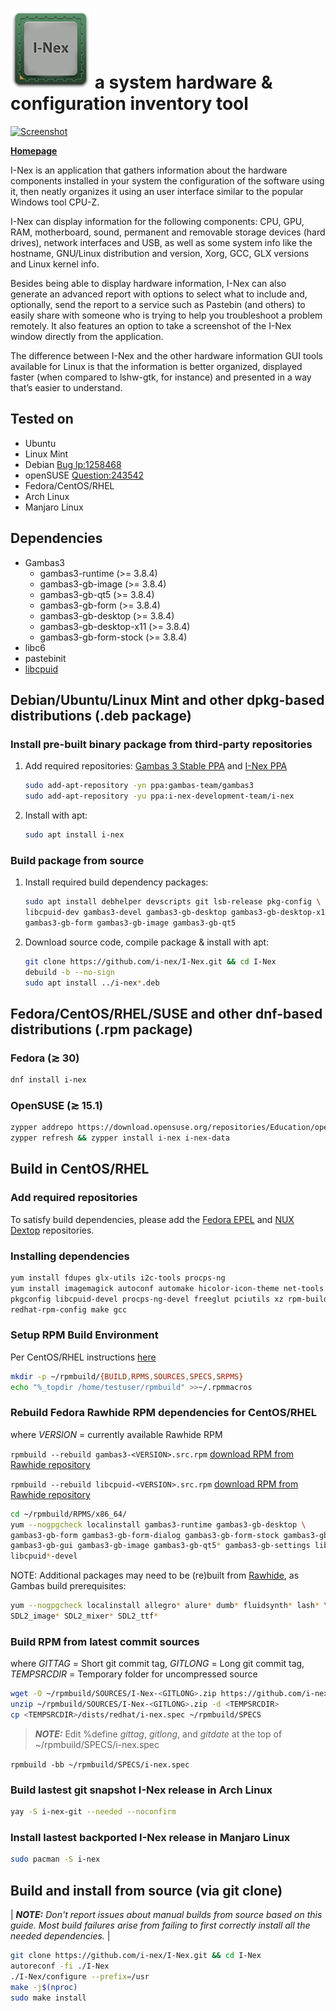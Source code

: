 # [![I-Nex logo](pixmaps/i-nex-128.png)](https://i-nex.linux.pl/) a system hardware & configuration inventory tool

[SPDX-FileCopyrightText: © 2014-2016 eloaders <eloaders@linux.pl>]::
[SPDX-FileCopyrightText: © 2020 Peter J. Mello <admin@petermello.net>]::

[SPDX-License-Identifier: CC0-1.0]::

[![Screenshot](http://i-nex.linux.pl/wp-content/uploads/2016/09/09072016074858692-1.png)](https://i-nex.linux.pl/screenshots/)

**[Homepage](https://i-nex.linux.pl/)**

I-Nex is an application that gathers information about the hardware components
installed in your system the configuration of the software using it, then neatly
organizes it using an user interface similar to the popular Windows tool CPU-Z.

I-Nex can display information for the following components: CPU, GPU, RAM,
motherboard, sound, permanent and removable storage devices (hard drives),
network interfaces and USB, as well as some system info like the hostname,
GNU/Linux distribution and version, Xorg, GCC, GLX versions and Linux kernel
info.

Besides being able to display hardware information, I-Nex can also generate an
advanced report with options to select what to include and, optionally, send the
report to a service such as Pastebin (and others) to easily share with someone
who is trying to help you troubleshoot a problem remotely. It also features an
option to take a screenshot of the I-Nex window directly from the application.

The difference between I-Nex and the other hardware information GUI tools
available for Linux is that the information is better organized, displayed
faster (when compared to lshw-gtk, for instance) and presented in a way that’s
easier to understand.

## Tested on

* Ubuntu
* Linux Mint
* Debian [Bug lp:1258468](https://bugs.launchpad.net/i-nex/+bug/1258468)
* openSUSE [Question:243542](https://answers.launchpad.net/i-nex/+question/243542)
* Fedora/CentOS/RHEL
* Arch Linux
* Manjaro Linux

## Dependencies

* Gambas3
  * gambas3-runtime (>= 3.8.4)
  * gambas3-gb-image (>= 3.8.4)
  * gambas3-gb-qt5 (>= 3.8.4)
  * gambas3-gb-form (>= 3.8.4)
  * gambas3-gb-desktop (>= 3.8.4)
  * gambas3-gb-desktop-x11 (>= 3.8.4)
  * gambas3-gb-form-stock (>= 3.8.4)
* libc6
* pastebinit
* [libcpuid](https://github.com/anrieff/libcpuid)

## Debian/Ubuntu/Linux Mint and other dpkg-based distributions (.deb package)

### Install pre-built binary package from third-party repositories

 1. Add required repositories:
    [Gambas 3 Stable PPA](https://launchpad.net/~gambas-team/+archive/ubuntu/gambas3)
    and [I-Nex PPA](https://launchpad.net/~i-nex-development-team/+archive/ubuntu/i-nex)
    ```bash
    sudo add-apt-repository -yn ppa:gambas-team/gambas3
    sudo add-apt-repository -yu ppa:i-nex-development-team/i-nex
    ```
 1. Install with apt:
    ```bash
    sudo apt install i-nex
    ```

### Build package from source

 1. Install required build dependency packages:
    ```bash
    sudo apt install debhelper devscripts git lsb-release pkg-config \
    libcpuid-dev gambas3-devel gambas3-gb-desktop gambas3-gb-desktop-x11 \
    gambas3-gb-form gambas3-gb-image gambas3-gb-qt5
    ```
 1. Download source code, compile package & install with apt:
    ```bash
    git clone https://github.com/i-nex/I-Nex.git && cd I-Nex
    debuild -b --no-sign
    sudo apt install ../i-nex*.deb
    ```

## Fedora/CentOS/RHEL/SUSE and other dnf-based distributions (.rpm package)

### Fedora (≳ 30)

```bash
dnf install i-nex
```

### OpenSUSE (≳ 15.1)

```bash
zypper addrepo https://download.opensuse.org/repositories/Education/openSUSE_Tumbleweed/Education.repo
zypper refresh && zypper install i-nex i-nex-data
```

## Build in CentOS/RHEL

### Add required repositories

To satisfy build dependencies, please add the [Fedora EPEL](https://fedoraproject.org/wiki/EPEL) and [NUX Dextop](https://li.nux.ro/repos.html) repositories.

### Installing dependencies

```bash
yum install fdupes glx-utils i2c-tools procps-ng
yum install imagemagick autoconf automake hicolor-icon-theme net-tools \
pkgconfig libcpuid-devel procps-ng-devel freeglut pciutils xz rpm-build \
redhat-rpm-config make gcc
```

### Setup RPM Build Environment

Per CentOS/RHEL instructions [here](https://wiki.centos.org/HowTos/SetupRpmBuildEnvironment)

```bash
mkdir -p ~/rpmbuild/{BUILD,RPMS,SOURCES,SPECS,SRPMS}
echo "%_topdir /home/testuser/rpmbuild" >>~/.rpmmacros
```

### Rebuild Fedora Rawhide RPM dependencies for CentOS/RHEL

where _VERSION_ = currently available Rawhide RPM

`rpmbuild --rebuild gambas3-<VERSION>.src.rpm` [download RPM from Rawhide repository](https://download.fedoraproject.org/pub/fedora/linux/development/rawhide/Everything/source/tree/Packages/)

`rpmbuild --rebuild libcpuid-<VERSION>.src.rpm` [download RPM from Rawhide repository](https://download.fedoraproject.org/pub/fedora/linux/development/rawhide/Everything/source/tree/Packages/)

```bash
cd ~/rpmbuild/RPMS/x86_64/
yum --nogpgcheck localinstall gambas3-runtime gambas3-gb-desktop \
gambas3-gb-form gambas3-gb-form-dialog gambas3-gb-form-stock gambas3-gb-gtk \
gambas3-gb-gui gambas3-gb-image gambas3-gb-qt5* gambas3-gb-settings libcpuid* \
libcpuid*-devel
```

NOTE: Additional packages may need to be (re)built from [Rawhide](https://download.fedoraproject.org/pub/fedora/linux/development/rawhide/Everything/source/tree/Packages/), as Gambas build prerequisites:

```bash
yum --nogpgcheck localinstall allegro* alure* dumb* fluidsynth* lash* \
SDL2_image* SDL2_mixer* SDL2_ttf*
```

### Build RPM from latest commit sources

where _GITTAG_ = Short git commit tag,
_GITLONG_ = Long git commit tag,
_TEMPSRCDIR_ = Temporary folder for uncompressed source

```bash
wget -O ~/rpmbuild/SOURCES/I-Nex-<GITLONG>.zip https://github.com/i-nex/I-Nex/archive/<GITTAG>.zip
unzip ~/rpmbuild/SOURCES/I-Nex-<GITLONG>.zip -d <TEMPSRCDIR>
cp <TEMPSRCDIR>/dists/redhat/i-nex.spec ~/rpmbuild/SPECS
```

> _**NOTE:**_ Edit %define _gittag_, _gitlong_, and _gitdate_ at the top of ~/rpmbuild/SPECS/i-nex.spec

`rpmbuild -bb ~/rpmbuild/SPECS/i-nex.spec`

### Build lastest git snapshot I-Nex release in Arch Linux

```bash
yay -S i-nex-git --needed --noconfirm
```

### Install lastest backported I-Nex release in Manjaro Linux

```bash
sudo pacman -S i-nex
```

## Build and install from source (via git clone)

| _**NOTE:** Don't report issues about manual builds from source based on this guide. Most build failures arise from failing to first correctly install all the needed dependencies._ |

```bash
git clone https://github.com/i-nex/I-Nex.git && cd I-Nex
autoreconf -fi ./I-Nex
./I-Nex/configure --prefix=/usr
make -j$(nproc)
sudo make install
```
